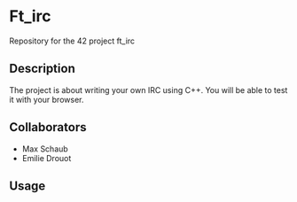 # Ft_irc
Repository for the 42 project ft_irc

## Description
The project is about writing your own IRC using C++.
You will be able to test it with your browser.

## Collaborators
- Max Schaub
- Emilie Drouot

## Usage
